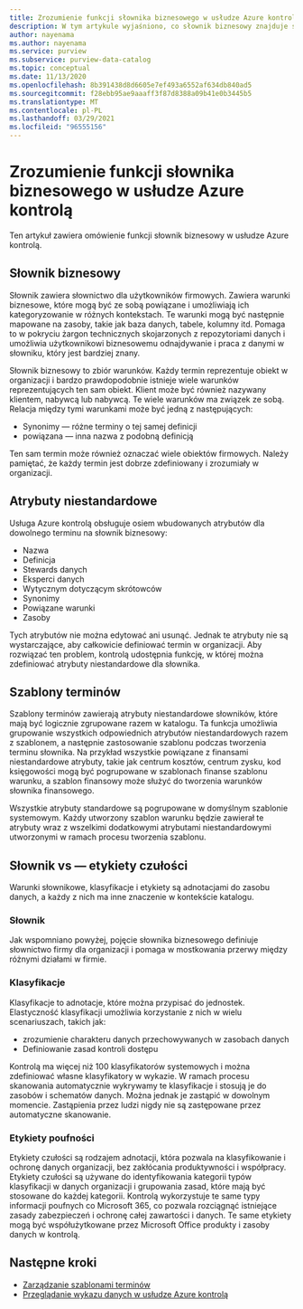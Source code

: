 ```yaml
---
title: Zrozumienie funkcji słownika biznesowego w usłudze Azure kontrolą (wersja zapoznawcza)
description: W tym artykule wyjaśniono, co słownik biznesowy znajduje się w usłudze Azure kontrolą.
author: nayenama
ms.author: nayenama
ms.service: purview
ms.subservice: purview-data-catalog
ms.topic: conceptual
ms.date: 11/13/2020
ms.openlocfilehash: 8b391438d8d6605e7ef493a6552af634db840ad5
ms.sourcegitcommit: f28ebb95ae9aaaff3f87d8388a09b41e0b3445b5
ms.translationtype: MT
ms.contentlocale: pl-PL
ms.lasthandoff: 03/29/2021
ms.locfileid: "96555156"
---
```

# <a name="understand-business-glossary-features-in-azure-purview"></a>Zrozumienie funkcji słownika biznesowego w usłudze Azure kontrolą

Ten artykuł zawiera omówienie funkcji słownik biznesowy w usłudze Azure kontrolą. 

## <a name="business-glossary"></a>Słownik biznesowy

Słownik zawiera słownictwo dla użytkowników firmowych.  Zawiera warunki biznesowe, które mogą być ze sobą powiązane i umożliwiają ich kategoryzowanie w różnych kontekstach. Te warunki mogą być następnie mapowane na zasoby, takie jak baza danych, tabele, kolumny itd. Pomaga to w pokryciu żargon technicznych skojarzonych z repozytoriami danych i umożliwia użytkownikowi biznesowemu odnajdywanie i praca z danymi w słowniku, który jest bardziej znany.


Słownik biznesowy to zbiór warunków. Każdy termin reprezentuje obiekt w organizacji i bardzo prawdopodobnie istnieje wiele warunków reprezentujących ten sam obiekt. Klient może być również nazywany klientem, nabywcą lub nabywcą. Te wiele warunków ma związek ze sobą. Relacja między tymi warunkami może być jedną z następujących:

- Synonimy — różne terminy o tej samej definicji
- powiązana — inna nazwa z podobną definicją

Ten sam termin może również oznaczać wiele obiektów firmowych. Należy pamiętać, że każdy termin jest dobrze zdefiniowany i zrozumiały w organizacji.

## <a name="custom-attributes"></a>Atrybuty niestandardowe

Usługa Azure kontrolą obsługuje osiem wbudowanych atrybutów dla dowolnego terminu na słownik biznesowy:
- Nazwa
- Definicja
- Stewards danych
- Eksperci danych
- Wytycznym dotyczącym skrótowców
- Synonimy
- Powiązane warunki
- Zasoby

Tych atrybutów nie można edytować ani usunąć. Jednak te atrybuty nie są wystarczające, aby całkowicie definiować termin w organizacji. Aby rozwiązać ten problem, kontrolą udostępnia funkcję, w której można zdefiniować atrybuty niestandardowe dla słownika.

## <a name="term-templates"></a>Szablony terminów

Szablony terminów zawierają atrybuty niestandardowe słowników, które mają być logicznie zgrupowane razem w katalogu. Ta funkcja umożliwia grupowanie wszystkich odpowiednich atrybutów niestandardowych razem z szablonem, a następnie zastosowanie szablonu podczas tworzenia terminu słownika. Na przykład wszystkie powiązane z finansami niestandardowe atrybuty, takie jak centrum kosztów, centrum zysku, kod księgowości mogą być pogrupowane w szablonach finanse szablonu warunku, a szablon finansowy może służyć do tworzenia warunków słownika finansowego.

Wszystkie atrybuty standardowe są pogrupowane w domyślnym szablonie systemowym. Każdy utworzony szablon warunku będzie zawierał te atrybuty wraz z wszelkimi dodatkowymi atrybutami niestandardowymi utworzonymi w ramach procesu tworzenia szablonu.

## <a name="glossary-vs-classification-vs-sensitivity-labels"></a>Słownik vs — etykiety czułości

Warunki słownikowe, klasyfikacje i etykiety są adnotacjami do zasobu danych, a każdy z nich ma inne znaczenie w kontekście katalogu. 

### <a name="glossary"></a>Słownik

Jak wspomniano powyżej, pojęcie słownika biznesowego definiuje słownictwo firmy dla organizacji i pomaga w mostkowania przerwy między różnymi działami w firmie.

### <a name="classifications"></a>Klasyfikacje

Klasyfikacje to adnotacje, które można przypisać do jednostek. Elastyczność klasyfikacji umożliwia korzystanie z nich w wielu scenariuszach, takich jak:

- zrozumienie charakteru danych przechowywanych w zasobach danych
- Definiowanie zasad kontroli dostępu

Kontrolą ma więcej niż 100 klasyfikatorów systemowych i można zdefiniować własne klasyfikatory w wykazie. W ramach procesu skanowania automatycznie wykrywamy te klasyfikacje i stosują je do zasobów i schematów danych. Można jednak je zastąpić w dowolnym momencie. Zastąpienia przez ludzi nigdy nie są zastępowane przez automatyczne skanowanie.

### <a name="sensitivity-labels"></a>Etykiety poufności

Etykiety czułości są rodzajem adnotacji, która pozwala na klasyfikowanie i ochronę danych organizacji, bez zakłócania produktywności i współpracy. Etykiety czułości są używane do identyfikowania kategorii typów klasyfikacji w danych organizacji i grupowania zasad, które mają być stosowane do każdej kategorii. Kontrolą wykorzystuje te same typy informacji poufnych co Microsoft 365, co pozwala rozciągnąć istniejące zasady zabezpieczeń i ochronę całej zawartości i danych. Te same etykiety mogą być współużytkowane przez Microsoft Office produkty i zasoby danych w kontrolą.

## <a name="next-steps"></a>Następne kroki

- [Zarządzanie szablonami terminów](how-to-manage-term-templates.md)
- [Przeglądanie wykazu danych w usłudze Azure kontrolą](how-to-browse-catalog.md)
